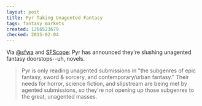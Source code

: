 ```yaml
---
layout: post
title: Pyr Taking Unagented Fantasy
tags: fantasy markets
created: 1266523679
checked: 2015-02-04
---
```

Via [@sfwa](http://twitter.com/mcdemarco/status/9272955724) and [SFScope](http://www.sfscope.com/2010/02/pyr-now-open-to-some-unagented-submissions-hires-new-editorial-assistant/): Pyr has announced they're slushing unagented fantasy doorstops--uh, novels.

> Pyr is only reading unagented submissions in "the subgenres of epic fantasy, sword & sorcery, and contemporary/urban fantasy." Their needs for horror, science fiction, and slipstream are being met by agented submissions, so they're not opening up those subgenres to the great, unagented masses.

